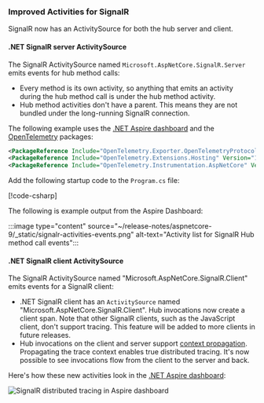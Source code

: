 ### Improved Activities for SignalR

SignalR now has an ActivitySource for both the hub server and client.

#### .NET SignalR server ActivitySource

The SignalR ActivitySource named `Microsoft.AspNetCore.SignalR.Server` emits events for hub method calls:

* Every method is its own activity, so anything that emits an activity during the hub method call is under the hub method activity.
* Hub method activities don't have a parent. This means they are not bundled under the long-running SignalR connection.

The following example uses the [.NET Aspire dashboard](/dotnet/aspire/fundamentals/dashboard/overview?tabs=bash#using-the-dashboard-with-net-aspire-projects) and the [OpenTelemetry](https://www.nuget.org/packages/OpenTelemetry.Extensions.Hosting) packages:

```xml
<PackageReference Include="OpenTelemetry.Exporter.OpenTelemetryProtocol" Version="1.9.0" />
<PackageReference Include="OpenTelemetry.Extensions.Hosting" Version="1.9.0" />
<PackageReference Include="OpenTelemetry.Instrumentation.AspNetCore" Version="1.9.0" />
```

Add the following startup code to the `Program.cs` file:

[!code-csharp[](~/release-notes/aspnetcore-9/samples/SignalRChatTraceExample/Program.cs?name=snippet_trace_signalr_server&highlight=1,13-26)]

The following is example output from the Aspire Dashboard:

:::image type="content" source="~/release-notes/aspnetcore-9/_static/signalr-activities-events.png" alt-text="Activity list for SignalR Hub method call events":::

#### .NET SignalR client ActivitySource

The SignalR ActivitySource named "Microsoft.AspNetCore.SignalR.Client" emits events for a SignalR client:

* .NET SignalR client has an `ActivitySource` named "Microsoft.AspNetCore.SignalR.Client". Hub invocations now create a client span. Note that other SignalR clients, such as the JavaScript client, don't support tracing. This feature will be added to more clients in future releases.
* Hub invocations on the client and server support [context propagation](https://opentelemetry.io/docs/concepts/context-propagation/). Propagating the trace context enables true distributed tracing. It's now possible to see invocations flow from the client to the server and back.

Here's how these new activities look in the [.NET Aspire dashboard](https://learn.microsoft.com/dotnet/aspire/fundamentals/dashboard/overview?tabs=bash#standalone-mode):

![SignalR distributed tracing in Aspire dashboard](~/release-notes/aspnetcore-9/_static/signalr-distributed-tracing-aspire-dashboard.png) 

